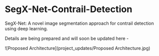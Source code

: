 # SegX-Net-Contrail-Detection
SegX-Net: A novel image segmentation approach for contrail detection using deep learning.

Details are being prepared and will soon be updated here -


![Proposed Architecture](project_updates/Proposed Architecture.jpg)
